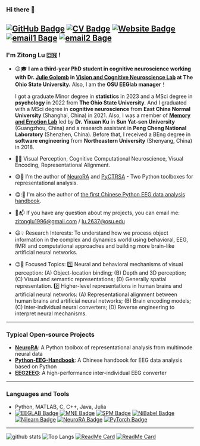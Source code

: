 ### Hi there 👋 

[![GitHub Badge](https://img.shields.io/github/followers/ZitongLu1996?style=for-the-badge)](https://github.com/ZitongLu1996)
[![CV Badge](https://img.shields.io/badge/My-CV-brightgreen?style=for-the-badge)](https://zitonglu1996.github.io/files/CV_ZitongLu.pdf)
[![Website Badge](https://img.shields.io/badge/My-Website-brightgreen?style=for-the-badge)](https://zitonglu1996.github.io)
[![email1 Bage](https://img.shields.io/badge/zitonglu1996@gmail.com-Red?style=for-the-badge)](https://zitonglu1996@gmail.com)
[![email2 Bage](https://img.shields.io/badge/zitonglu@outlook.com-Red?style=for-the-badge)](https://zitonglu@outlook.com)
---
<!--
**ZitongLu1996/ZitongLu1996** is a ✨ _special_ ✨ repository because its `README.md` (this file) appears on your GitHub profile.
-->
### I'm Zitong Lu :cn: !

- :wink::mortar_board: **I am a third-year PhD student in cognitive neuroscience working with Dr. [Julie Golomb](https://u.osu.edu/golomblab/) in [Vision and Cognitive Neuroscience Lab](https://u.osu.edu/golomblab/) at The Ohio State University.** Also, I am the **OSU EEGlab manager**！

     I got a graduate Minor degree in **statistics** in 2023 and a MSci degree in **psychology** in 2022 from **The Ohio State University**. And I graduated with a MSci degree in **cognitive neuroscience** from **East China Normal University** (Shanghai, China) in 2021. Also, I was a member of [**Memory and Emotion Lab**](https://sysumelab.com) led by **Dr. Yixuan Ku** in **Sun Yat-sen University** (Guangzhou, China) and a research assistant in **Peng Cheng National Laboratory** (Shenzhen, China). Before that, I received a BEng degree in **software engineering** from **Northeastern University** (Shenyang, China) in 2018.
  
- :eyes::key: Visual Perception, Cognitive Computational Neuroscience, Visual Encoding, Representational Alignment.
- :sweat_smile::high_brightness: I’m the author of [NeuroRA](https://zitonglu1996.github.io/NeuroRA/) and [PyCTRSA](https://github.com/ZitongLu1996/PyCTRSA) - Two Python toolboxes for representational analysis.
- :yum:::notebook_with_decorative_cover: I'm also the author of [the first Chinese Python EEG data analysis handbook](https://github.com/ZitongLu1996/Python-EEG-Handbook).
- :e-mail::mailbox_with_mail: If you have any question about my projects, you can email me: [zitonglu1996@gmail.com](zitonglu1996@gmail.com) / [lu.2637@osu.edu](lu.2637@osu.edu)
- :smiley::bulb: Research Interests: To understand how we process object information in the complex and dynamics world using behavioral, EEG, fMRI and computational approaches and building more brain-like artificial neural networks.
- :wink::ghost: Focused Topics: :one: Neural and behavioral mechanisms of visual perception:
(A) Object-location binding; (B) Depth and 3D perception; (C) Visual and semantic representations; (D) Generally spatial representation. :two: Higher-level representations in human brains and artificial neural networks:
(A) Representational alignment between human brains and artificial neural networks; (B) Brain encoding models; (C) Inter-individual neural converters; (D) Reverse engineering to interpret neural mechanisms.
---
### Typical Open-source Projects
- **[NeuroRA](https://github.com/ZitongLu1996/NeuroRA)**: A Python toolbox of representational analysis from multimode neural data
- **[Python-EEG-Handbook](https://github.com/ZitongLu1996/Python-EEG-Handbook)**: A Chinese handbook for EEG data analysis based on Python
- **[EEG2EEG](https://github.com/ZitongLu1996/EEG2EEG)**: A high-performance inter-individual EEG converter
---
### Languages and Tools
- Python, MATLAB, C, C++, Java, Julia
- [![EEGLAB Badge](https://img.shields.io/badge/EEGLAB-purple?style=for-the-badge)](https://sccn.ucsd.edu/eeglab/index.php) [![MNE Badge](https://img.shields.io/badge/MNE-purple?style=for-the-badge)](https://mne.tools/stable/index.html) [![SPM Badge](https://img.shields.io/badge/SPM-purple?style=for-the-badge)](https://www.fil.ion.ucl.ac.uk/spm/) [![NiBabel Badge](https://img.shields.io/badge/NiBabel-purple?style=for-the-badge)](https://nipy.org/nibabel) [![Nilearn Badge](https://img.shields.io/badge/Nilearn-purple?style=for-the-badge)](http://nilearn.github.io) [![NeuroRA Badge](https://img.shields.io/badge/NeuroRA-purple?style=for-the-badge)](https://github.com/ZitongLu1996/NeuroRA) [![PyTorch Badge](https://img.shields.io/badge/PyTorch-purple?style=for-the-badge)](https://pytorch.org)

---
![github stats](https://github-readme-stats.vercel.app/api?username=ZitongLu1996&theme=radical&show_icons=true&hide=issues)
![Top Langs](https://github-readme-stats.vercel.app/api/top-langs/?username=ZitongLu1996&hide=javascript,html&theme=radical)
[![ReadMe Card](https://github-readme-stats.vercel.app/api/pin/?username=ZitongLu1996&repo=NeuroRA&theme=dracula)](https://github.com/ZitongLu1996/NeuroRA)
[![ReadMe Card](https://github-readme-stats.vercel.app/api/pin/?username=ZitongLu1996&repo=Python-EEG-Handbook&theme=dracula)](https://github.com/ZitongLu1996/Python-EEG-Handbook)
